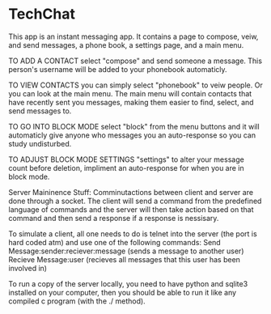 # TechChat

This app is an instant messaging app. It contains a page to compose, veiw, and send messages, a phone book, a settings page, and a main menu.

TO ADD A CONTACT select "compose" and send someone a message. This person's username will be added to your phonebook automaticly. 

TO VIEW CONTACTS you can simply select "phonebook" to veiw people. Or you can look at the main menu. The main menu will contain contacts that have recently sent you messages, making them easier to find, select, and send messages to. 

TO GO INTO BLOCK MODE select "block" from the menu buttons and it will automaticly give anyone who messages you an auto-response so you can study undisturbed.  

TO ADJUST BLOCK MODE SETTINGS "settings" to alter your message count before deletion, impliment an auto-response for when you are in block mode.  

Server Maininence Stuff:
Comminutactions between client and server are done through a socket.  The client will send a command from the predefined language of
commands and the server will then take action based on that command and then send a response if a response is nessisary.

To simulate a client, all one needs to do is telnet into the server (the port is hard coded atm) and use one of the following commands:
Send Message:sender:reciever:message  (sends a message to another user)
Recieve Message:user (recieves all messages that this user has been involved in)

To run a copy of the server locally, you need to have python and sqlite3 installed on your computer, then you should be able to run it
like any compiled c program (with the ./ method).
